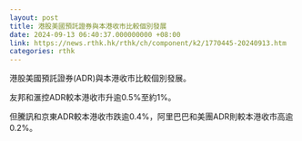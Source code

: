 ```yaml
---
layout: post
title: 港股美國預託證券與本港收市比較個別發展
date: 2024-09-13 06:40:37.000000000 +08:00
link: https://news.rthk.hk/rthk/ch/component/k2/1770445-20240913.htm
categories: rthk
---
```


港股美國預託證券(ADR)與本港收市比較個別發展。

友邦和滙控ADR較本港收市升逾0.5%至約1%。

但騰訊和京東ADR較本港收市跌逾0.4%，阿里巴巴和美團ADR則較本港收市高逾0.2%。
